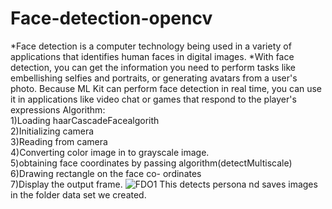 # Face-detection-opencv
*Face detection is a computer technology being used in a variety of applications that identifies human faces in digital images. 
*With face detection, you can get the information you need to perform tasks like embellishing selfies and portraits, or generating avatars from a user's photo. Because ML Kit can perform face detection in real time, you can use it in applications like video chat or games that respond to the player's expressions
Algorithm:<br />
1)Loading haarCascadeFacealgorith<br />
2)Initializing camera<br />
3)Reading from camera<br />
4)Converting color image in to grayscale image.<br/>
5)obtaining face coordinates by passing algorithm(detectMultiscale)<br/>
6)Drawing rectangle on the face co- ordinates<br />
7)Display the output frame.
![FDO1](https://user-images.githubusercontent.com/81929596/129728299-487af8e7-9324-4e57-9146-3632d47c0052.jpeg)
This detects persona nd saves images in the folder data set we created.
